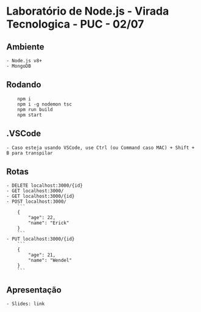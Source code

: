 # Laboratório de Node.js - Virada Tecnologica - PUC - 02/07

## Ambiente
    - Node.js v8+
    - MongoDB

## Rodando
```
    npm i
    npm i -g nodemon tsc
    npm run build
    npm start

```
## .VSCode
    - Caso esteja usando VSCode, use Ctrl (ou Command caso MAC) + Shift + B para transpilar
     
## Rotas

    - DELETE localhost:3000/{id}
    - GET localhost:3000/
    - GET localhost:3000/{id}
    - POST localhost:3000/
        ```
        {
            "age": 22,
            "name": "Erick"
        }
        ```
    - PUT localhost:3000/{id}
        ```
        {
            "age": 21,
            "name": "Wendel"
        }
        ```

## Apresentação
    - Slides: link